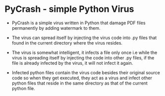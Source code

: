 # PyCrash - simple Python Virus

- PyCrash is a simple virus written in Python that damage PDF files permanently
  by adding watermark to them.

- The virus can spread itself by injecting the virus code into .py files that
  found in the current directory where the virus resides.

- The virus is somewhat intelligent, it infects a file only once i.e while the virus
  is spreading itself by injecting the code into other .py files, if the file is already
  infected by the virus, it will not infect it again.

- Infected python files contain the virus code besides their original source code so when
  they get executed, they act as a virus and infect other python files that reside in the
  same directory as that of the current python file.
